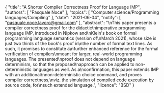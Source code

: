 {
    "title": "A Shorter Compiler Correctness Proof for Language IMP",
    "authors": [
        "Pasquale Noce"
    ],
    "topics": [
        "Computer science/Programming languages/Compiling"
    ],
    "date": "2021-06-04",
    "notify": [
        "pasquale.noce.lavoro@gmail.com"
    ],
    "abstract": "\nThis paper presents a compiler correctness proof for the didactic\nimperative programming language IMP, introduced in Nipkow and\nKlein's book on formal programming language semantics (version of\nMarch 2021), whose size is just two thirds of the book's proof in\nthe number of formal text lines. As such, it promises to constitute a\nfurther enhanced reference for the formal verification of compilers\nmeant for larger, real-world programming languages.  The presented\nproof does not depend on language determinism, so that the proposed\napproach can be applied to non-deterministic languages as well. As a\nconfirmation, this paper extends IMP with an additional\nnon-deterministic choice command, and proves compiler correctness,\nviz. the simulation of compiled code execution by source code, for\nsuch extended language.",
    "licence": "BSD"
}